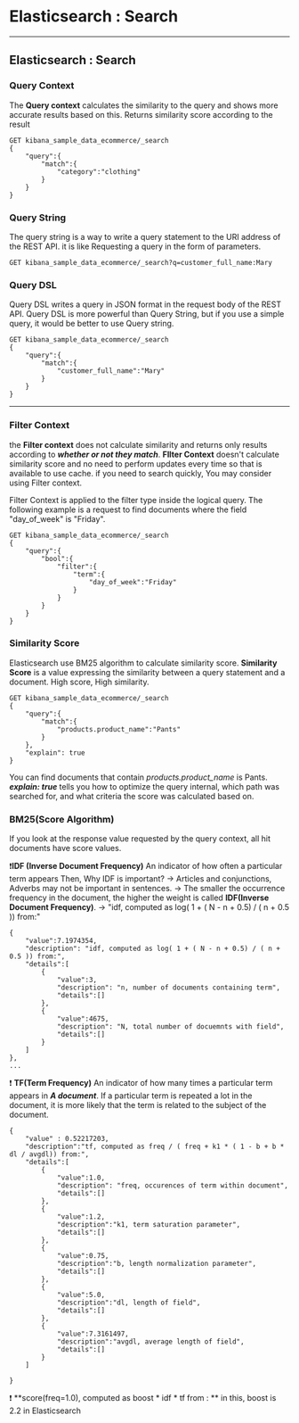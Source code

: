 # Elasticsearch : Search
---

## Elasticsearch : Search 
### Query Context
The **Query context** calculates the similarity to the query and shows more accurate results based on this. Returns similarity score according to the result
```http
GET kibana_sample_data_ecommerce/_search
{
	"query":{
		"match":{
			"category":"clothing"
		}
	}
}
```

### Query String
The query string is a way to write a query statement to the URI address of the REST API. it is like Requesting a query in the form of parameters.
```http 
GET kibana_sample_data_ecommerce/_search?q=customer_full_name:Mary
```

### Query DSL
Query DSL writes a query in JSON format in the request body of the REST API.
Query DSL is more powerful than Query String, but if you use a simple query, it would be better to use Query string.
```http
GET kibana_sample_data_ecommerce/_search
{
	"query":{
		"match":{
			"customer_full_name":"Mary"
		}
	}
}
```

---
 
### Filter Context 
the **Filter context** does not calculate similarity and returns only results according to ***whether or not they match***.
**FIlter Context** doesn't calculate similarity score and no need to perform updates every time so that is available to use cache. if you need to search quickly, You may consider using Filter context.

Filter Context is applied to the filter type inside the logical query.
The following example is a request to find documents where the field "day_of_week" is "Friday".
```http
GET kibana_sample_data_ecommerce/_search
{
	"query":{
		"bool":{
			"filter":{
				"term":{
					"day_of_week":"Friday"
				}
			}
		}
	}
}
```

### Similarity Score
Elasticsearch use BM25 algorithm to calculate similarity score.
**Similarity Score** is a value expressing the similarity between a query statement and a document.
High score, High similarity.
```http
GET kibana_sample_data_ecommerce/_search
{
	"query":{
		"match":{
			"products.product_name":"Pants"
		}
	},
	"explain": true
}
```
You can find documents that contain *products.product_name* is Pants.
***explain: true*** tells you how to optimize the query internal, which path was searched for, and what criteria the score was calculated based on.

### BM25(Score Algorithm)
If you look at the response value requested by the query context, all hit documents have score values.

❗**IDF (Inverse Document Frequency)**
An indicator of how often a particular term appears
Then, Why IDF is important? 
→ Articles and conjunctions, Adverbs may not be important in sentences.
→ The smaller the occurrence frequency in the document, the higher the weight is called **IDF(Inverse Document Frequency)**.
→ "idf, computed as log( 1 + ( N - n + 0.5) / ( n + 0.5 )) from:"
```http
{
	"value":7.1974354,
	"description": "idf, computed as log( 1 + ( N - n + 0.5) / ( n + 0.5 )) from:",
	"details":[
		{
			"value":3,
			"description": "n, number of documents containing term",
			"details":[]
		},
		{
			"value":4675,
			"description": "N, total number of docuemnts with field",
			"details":[]
		}
	]
},
...
```

❗️ **TF(Term Frequency)**
An indicator of how many times a particular term appears in ***A document***.
If a particular term is repeated a lot in the document, it is more likely that the term is related to the subject of the document.
```http
{
	"value" : 0.52217203,
	"description":"tf, computed as freq / ( freq + k1 * ( 1 - b + b * dl / avgdl)) from:",
	"details":[
		{
			"value":1.0,
			"description": "freq, occurences of term within document",
			"details":[]
		},
		{
			"value":1.2,
			"description":"k1, term saturation parameter",
			"details":[]
		},
		{
			"value":0.75,
			"description":"b, length normalization parameter",
			"details":[]
		},
		{
			"value":5.0,
			"description":"dl, length of field",
			"details":[]
		},
		{
			"value":7.3161497,
			"description":"avgdl, average length of field",
			"details":[]
		}
	]

}
```

❗️ **score(freq=1.0), computed as boost * idf * tf from : **
in this, boost is 2.2 in Elasticsearch 
